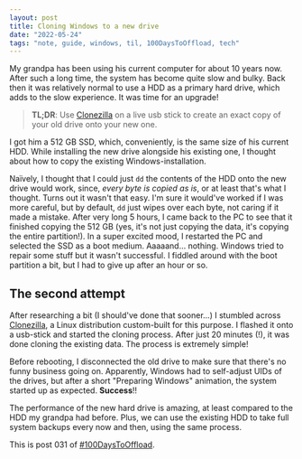 ```yaml
---
layout: post
title: Cloning Windows to a new drive
date: "2022-05-24"
tags: "note, guide, windows, til, 100DaysToOffload, tech"
---
```


My grandpa has been using his current computer for about 10 years now. After
such a long time, the system has become quite slow and bulky. Back then it was
relatively normal to use a HDD as a primary hard drive, which adds to the slow
experience. It was time for an upgrade!

> **TL;DR**: Use [Clonezilla](https://clonezilla.org/) on a live usb stick to
> create an exact copy of your old drive onto your new one.

I got him a 512 GB SSD, which, conveniently, is the same size of his current
HDD. While installing the new drive alongside his existing one, I thought about
how to copy the existing Windows-installation.

Naïvely, I thought that I could just `dd` the contents of the HDD onto the new
drive would work, since, _every byte is copied as is_, or at least that's what I
thought. Turns out it wasn't that easy. I'm sure it would've worked if I was
more careful, but by default, `dd` just wipes over each byte, not caring if it
made a mistake. After very long 5 hours, I came back to the PC to see that it
finished copying the 512 GB (yes, it's not just copying the data, it's copying
the entire partition!). In a super excited mood, I restarted the PC and selected
the SSD as a boot medium. Aaaaand... nothing. Windows tried to repair some stuff
but it wasn't successful. I fiddled around with the boot partition a bit, but I
had to give up after an hour or so.

## The second attempt

After researching a bit (I should've done that sooner...) I stumbled across
[Clonezilla](https://clonezilla.org/), a Linux distribution custom-built for
this purpose. I flashed it onto a usb-stick and started the cloning process.
After just 20 minutes (!), it was done cloning the existing data. The process is
extremely simple!

Before rebooting, I disconnected the old drive to make sure that there's no
funny business going on. Apparently, Windows had to self-adjust UIDs of the
drives, but after a short "Preparing Windows" animation, the system started up
as expected. **Success**!!

The performance of the new hard drive is amazing, at least compared to the HDD
my grandpa had before. Plus, we can use the existing HDD to take full system
backups every now and then, using the same process.

This is post 031 of [#100DaysToOffload](https://100daystooffload.com/).
